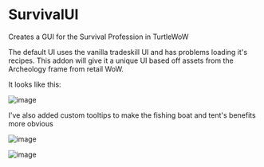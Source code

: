 # SurvivalUI
Creates a GUI for the Survival Profession in TurtleWoW

The default UI uses the vanilla tradeskill UI and has problems loading it's recipes. This addon will give it a unique UI based off assets from the Archeology frame from retail WoW.

It looks like this:

![image](https://user-images.githubusercontent.com/107281337/173155391-2b73c2bf-c6ad-4fd6-8828-a69551633964.png)

I've also added custom tooltips to make the fishing boat and tent's benefits more obvious

![image](https://user-images.githubusercontent.com/107281337/173155816-13cfc825-ced7-439a-aa53-7fb874f37c5f.png)

![image](https://user-images.githubusercontent.com/107281337/173155825-6ee998c5-e3cb-462d-a778-34f6daa34d1a.png)
